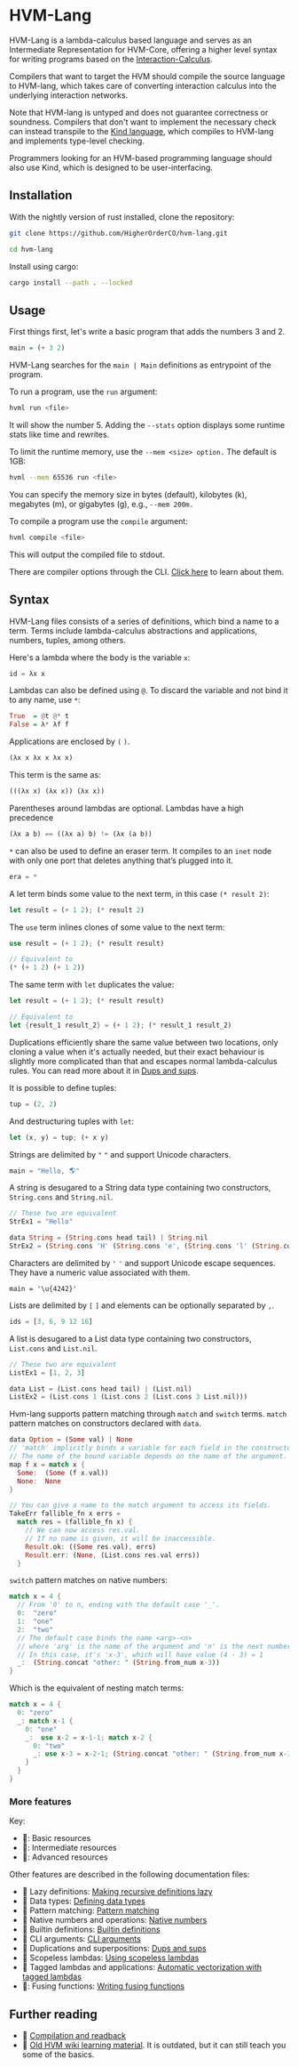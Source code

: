 # HVM-Lang

HVM-Lang is a lambda-calculus based language and serves as an Intermediate Representation for HVM-Core, offering a higher level syntax for writing programs based on the [Interaction-Calculus](https://github.com/VictorTaelin/Interaction-Calculus#interaction-calculus).

Compilers that want to target the HVM should compile the source language to HVM-lang, which takes care of converting interaction calculus into the underlying interaction networks.

Note that HVM-lang is untyped and does not guarantee correctness or soundness. Compilers that don't want to implement the necessary check can instead transpile to the [Kind language](https://github.com/HigherOrderCO/kind2), which compiles to HVM-lang and implements type-level checking.

Programmers looking for an HVM-based programming language should also use Kind, which is designed to be user-interfacing.

## Installation

With the nightly version of rust installed, clone the repository:
```bash
git clone https://github.com/HigherOrderCO/hvm-lang.git

cd hvm-lang
```

Install using cargo:
```bash
cargo install --path . --locked
```

## Usage

First things first, let's write a basic program that adds the numbers 3 and 2.

```hs
main = (+ 3 2)
```

HVM-Lang searches for the `main | Main` definitions as entrypoint of the program.

To run a program, use the `run` argument:
```bash
hvml run <file>
```

It will show the number 5.
Adding the `--stats` option displays some runtime stats like time and rewrites.

To limit the runtime memory, use the `--mem <size> option.` The default is 1GB:
```bash
hvml --mem 65536 run <file>
```
You can specify the memory size in bytes (default), kilobytes (k), megabytes (m), or gigabytes (g), e.g., `--mem 200m.`

To compile a program use the `compile` argument:
```bash
hvml compile <file>
```
This will output the compiled file to stdout.

There are compiler options through the CLI. [Click here](docs/compiler-options.md) to learn about them.

## Syntax

HVM-Lang files consists of a series of definitions, which bind a name to a term. Terms include lambda-calculus abstractions and applications, numbers, tuples, among others.

Here's a lambda where the body is the variable `x`:
```rs
id = λx x
```

Lambdas can also be defined using `@`.
To discard the variable and not bind it to any name, use `*`:
```hs
True  = @t @* t
False = λ* λf f
```

Applications are enclosed by `(` `)`.
```rs
(λx x λx x λx x)
```
This term is the same as:
```rs
(((λx x) (λx x)) (λx x))
```
Parentheses around lambdas are optional. Lambdas have a high precedence

```rust
(λx a b) == ((λx a) b) != (λx (a b))
```

`*` can also be used to define an eraser term.
It compiles to an `inet` node with only one port that deletes anything that’s plugged into it.
```rs
era = *
```

A let term binds some value to the next term, in this case `(* result 2)`:
```rs
let result = (+ 1 2); (* result 2)
```

The `use` term inlines clones of some value to the next term:
```rs
use result = (+ 1 2); (* result result)

// Equivalent to
(* (+ 1 2) (+ 1 2))
```
The same term with `let` duplicates the value:
```rs
let result = (+ 1 2); (* result result)

// Equivalent to
let {result_1 result_2} = (+ 1 2); (* result_1 result_2)
```

Duplications efficiently share the same value between two locations, only cloning a value when it's actually needed, but their exact behaviour is slightly more complicated than that and escapes normal lambda-calculus rules.
You can read more about it in [Dups and sups](docs/dups-and-sups.md).

It is possible to define tuples:
```rs
tup = (2, 2)
```

And destructuring tuples with `let`:
```rs
let (x, y) = tup; (+ x y)
```

Strings are delimited by `"` `"` and support Unicode characters.
```rs
main = "Hello, 🌎"
```
A string is desugared to a String data type containing two constructors, `String.cons` and `String.nil`.
```rs
// These two are equivalent
StrEx1 = "Hello"

data String = (String.cons head tail) | String.nil
StrEx2 = (String.cons 'H' (String.cons 'e', (String.cons 'l' (String.cons 'l', (String.cons 'o' String.nil)))))
```

Characters are delimited by `'` `'` and support Unicode escape sequences. They have a numeric value associated with them.
```
main = '\u{4242}'
```

Lists are delimited by `[` `]` and elements can be optionally separated by `,`.
```rs
ids = [3, 6, 9 12 16]
```
A list is desugared to a List data type containing two constructors, `List.cons` and `List.nil`.
```rs
// These two are equivalent
ListEx1 = [1, 2, 3]

data List = (List.cons head tail) | (List.nil)
ListEx2 = (List.cons 1 (List.cons 2 (List.cons 3 List.nil)))
```
Hvm-lang supports pattern matching through `match` and `switch` terms.
`match` pattern matches on constructors declared with `data`.
```rs
data Option = (Some val) | None
// 'match' implicitly binds a variable for each field in the constructor.
// The name of the bound variable depends on the name of the argument.
map f x = match x {
  Some:  (Some (f x.val))
  None:  None
}

// You can give a name to the match argument to access its fields.
TakeErr fallible_fn x errs =
  match res = (fallible_fn x) {
    // We can now access res.val.
    // If no name is given, it will be inaccessible.
    Result.ok: ((Some res.val), errs)
    Result.err: (None, (List.cons res.val errs))
  }
```

`switch` pattern matches on native numbers:
```rs
match x = 4 {
  // From '0' to n, ending with the default case '_'.
  0:  "zero"
  1:  "one"
  2:  "two"
  // The default case binds the name <arg>-<n>
  // where 'arg' is the name of the argument and 'n' is the next number.
  // In this case, it's 'x-3', which will have value (4 - 3) = 1
  _:  (String.concat "other: " (String.from_num x-3))
}
```

Which is the equivalent of nesting match terms:
```rs
match x = 4 {
  0: "zero"
  _: match x-1 {
    0: "one"
    _:  use x-2 = x-1-1; match x-2 {
      0: "two"
      _: use x-3 = x-2-1; (String.concat "other: " (String.from_num x-3))
    }
  }
}
```

### More features

Key:
- &#128215;: Basic resources
- &#128217;: Intermediate resources
- &#128213;: Advanced resources

Other features are described in the following documentation files:

- &#128215; Lazy definitions: [Making recursive definitions lazy](docs/lazy-definitions.md)
- &#128215; Data types: [Defining data types](docs/defining-data-types.md)
- &#128215; Pattern matching: [Pattern matching](docs/pattern-matching.md)
- &#128215; Native numbers and operations: [Native numbers](docs/native-numbers.md)
- &#128215; Builtin definitions: [Builtin definitions](docs/builtin-defs.md)
- &#128215; CLI arguments: [CLI arguments](docs/cli-arguments.md)
- &#128217; Duplications and superpositions: [Dups and sups](docs/dups-and-sups.md)
- &#128217; Scopeless lambdas: [Using scopeless lambdas](docs/using-scopeless-lambdas.md)
- &#128217; Tagged lambdas and applications: [Automatic vectorization with tagged lambdas](docs/automatic-vectorization-with-tagged-lambdas.md)
- &#128213;: Fusing functions: [Writing fusing functions](docs/writing-fusing-functions.md)

## Further reading

- &#128217; [Compilation and readback](docs/compilation-and-readback.md)
- &#128217; [Old HVM wiki learning material](https://github.com/HigherOrderCO/HVM/wiki/HVM-Wiki). It is outdated, but it can still teach you some of the basics.
